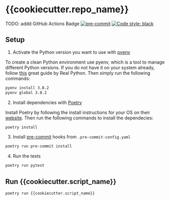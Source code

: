 # {{cookiecutter.repo_name}}

TODO: addd GitHub Actions Badge
[![pre-commit](https://img.shields.io/badge/pre--commit-enabled-brightgreen?logo=pre-commit&logoColor=white)](https://github.com/pre-commit/pre-commit)
[![Code style: black](https://img.shields.io/badge/code%20style-black-000000.svg)](https://github.com/psf/black)

## Setup

1. Activate the Python version you want to use with [pyenv](https://github.com/pyenv/pyenv)

To create a clean Python environment use pyenv, which is a tool to manage
different Python versions. If you do not have it on your system already, follow
[this](https://realpython.com/intro-to-pyenv/) great guide by Real Python. Then
simply run the following commands:

```bash
pyenv install 3.8.2
pyenv global 3.8.2
```

2. Install dependencies with [Poetry](https://python-poetry.org)

Install Poetry by following the install instructions for your OS on their
[website](https://python-poetry.org/docs/#installation). Then run the following
commands to install the dependecies:

```bash
poetry install
```

3. Install [pre-commit](https://pre-commit.com) hooks from `.pre-commit-config.yaml`

```bash
poetry run pre-commit install
```

4. Run the tests

```bash
poetry run pytest
```

## Run {{cookiecutter.script_name}}

```bash
poetry run {{cookiecutter.script_name}}
```

